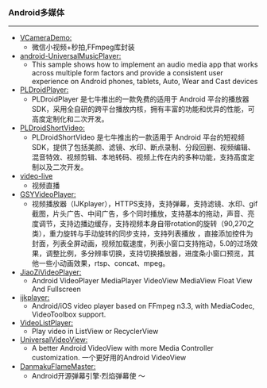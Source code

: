 ### Android多媒体
  ---



* [VCameraDemo:](https://github.com/motianhuo/VCameraDemo)
    * 微信小视频+秒拍,FFmpeg库封装
* [android-UniversalMusicPlayer:](https://github.com/googlesamples/android-UniversalMusicPlayer)
    * This sample shows how to implement an audio media app that works across multiple form factors and provide a consistent user experience on Android phones, tablets, Auto, Wear and Cast devices
* [PLDroidPlayer:](https://github.com/pili-engineering/PLDroidPlayer)
    * PLDroidPlayer 是七牛推出的一款免费的适用于 Android 平台的播放器 SDK，采用全自研的跨平台播放内核，拥有丰富的功能和优异的性能，可高度定制化和二次开发。
* [PLDroidShortVideo:](https://github.com/pili-engineering/PLDroidShortVideo)
    * PLDroidShortVideo 是七牛推出的一款适用于 Android 平台的短视频 SDK，提供了包括美颜、滤镜、水印、断点录制、分段回删、视频编辑、混音特效、视频剪辑、本地转码、视频上传在内的多种功能，支持高度定制以及二次开发。
* [video-live](https://github.com/littleMeng/video-live)
    * 视频直播
* [GSYVideoPlayer:](https://github.com/CarGuo/GSYVideoPlayer)
    * 视频播放器（IJKplayer），HTTPS支持，支持弹幕，支持滤镜、水印、gif截图，片头广告、中间广告，多个同时播放，支持基本的拖动，声音、亮度调节，支持边播边缓存，支持视频本身自带rotation的旋转（90,270之类），重力旋转与手动旋转的同步支持，支持列表播放 ，直接添加控件为封面，列表全屏动画，视频加载速度，列表小窗口支持拖动，5.0的过场效果，调整比例，多分辨率切换，支持切换播放器，进度条小窗口预览，其他一些小动画效果，rtsp、concat、mpeg。
* [JiaoZiVideoPlayer:](https://github.com/lipangit/JiaoZiVideoPlayer)
    * Android VideoPlayer MediaPlayer VideoView MediaView Float View And Fullscreen
* [ijkplayer:](https://github.com/Bilibili/ijkplayer)
    * Android/iOS video player based on FFmpeg n3.3, with MediaCodec, VideoToolbox support.
* [VideoListPlayer:](https://github.com/waynell/VideoListPlayer)
    * Play video in ListView or RecyclerView
* [UniversalVideoView:](https://github.com/linsea/UniversalVideoView)
    * A better Android VideoView with more Media Controller customization. 一个更好用的Android VideoView
* [DanmakuFlameMaster:](https://github.com/Bilibili/DanmakuFlameMaster)
    * Android开源弹幕引擎·烈焰弹幕使 ～

